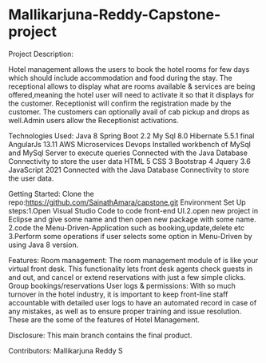 # Mallikarjuna-Reddy-Capstone-project
Project Description:

Hotel management allows the users to book the hotel rooms for few days which should include 
accommodation and food during the stay. The receptional allows to display what are rooms available & 
services are being offered,meaning the hotel user will need to activate it so that it displays for the customer. 
Receptionist will confirm the registration made by the customer. The customers can optionally avail of cab 
pickup and drops as well.Admin users allow the Receptionist activations.

Technologies Used:
Java 8
Spring Boot 2.2
My Sql 8.0
Hibernate 5.5.1 final
AngularJs 13.11
AWS
Microservices
Devops
Installed workbench of MySql and MySql Server to execute queries
Connected with the Java Database Connectivity to store the user data
HTML 5
CSS 3
Bootstrap 4
Jquery 3.6
JavaScript 2021
Connected with the Java Database Connectivity to store the user data.


Getting Started:
Clone the repo:https://github.com/SainathAmara/capstone.git
Environment Set Up steps:1.Open Visual Studio Code to code front-end UI.2.open new project in Eclipse and give some name and then open new package with some name. 2.code the Menu-Driven-Application such as booking,update,delete etc 
3.Perform some operations if user selects some option in Menu-Driven by using Java 8 version.

Features:
Room management: The room management module of is like your virtual front desk. This functionality lets front desk agents check guests in and out, and cancel or extend reservations with just a few simple clicks.
Group bookings/reservations
User logs & permissions: With so much turnover in the hotel industry, it is important to keep front-line staff accountable with detailed user logs to have an automated record in case of any mistakes, as well as to ensure proper training and issue resolution.
These are the some of the features of Hotel Management.

Disclosure:
This main branch contains the final product.

Contributors:
Mallikarjuna Reddy S